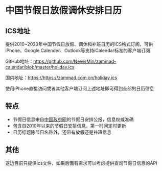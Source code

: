 # 中国节假日放假调休安排日历

## ICS地址

提供2010~2023年中国节假日放假、调休和补班日历的ICS格式订阅，可供iPhone、Google Calender、Outlook等支持iCalendar标准的客户端订阅

GitHub地址：<https://github.com/NeverMin/zammad-calendar/blob/master/holiday.ics>

国内地址：<https://https://zammad.com.cn/holiday.ics>

使用iPhone直接访问或者其他客户端订阅上述地址即可得到全部的日历信息

## 特点

- 节假日信息来自[中国政府网](http://www.gov.cn/)的节假日安排公报，信息权威准确
- 包含自2010年以来的节假日安排信息，第一时间定时更新
- 日历标题除节日名称外，还带有放假还是补班信息

## 其他

这边目前只提供ics文件，如果后面有需求可以考虑提供查询节假日信息的API
